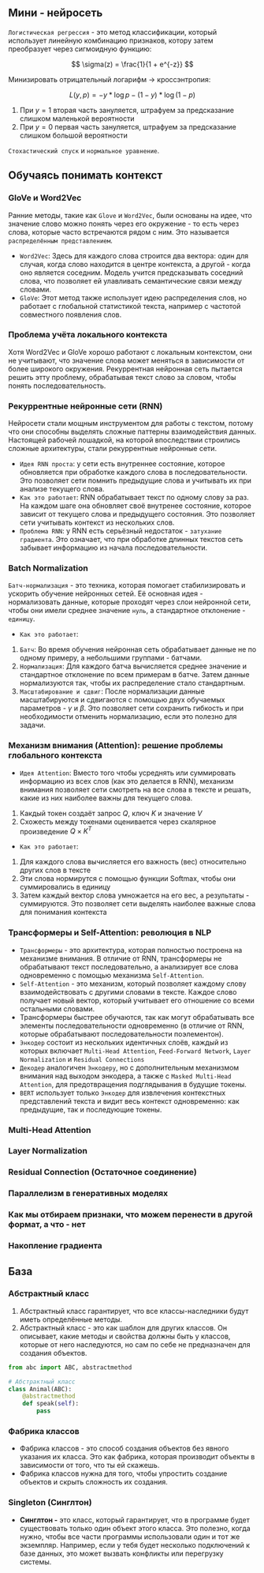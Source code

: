 ## Мини - нейросеть
`Логистическая регрессия` - это метод классификации, который использует линейную комбинацию признаков, котору затем преобразует через сигмоидную функцию:

$$
\sigma(z) = \frac{1}{1 + e^{-z}}
$$

Минизировать отрицательный логарифм -> кроссэнтропия:

$$
L(y, p) = - y * \log p - (1 - y) * \log (1 - p)
$$
1. При $y = 1$ вторая часть зануляется, штрафуем за предсказание слишком маленькой вероятности
2. При $y = 0$ первая часть зануляется, штрафуем за предсказание слишком большой вероятности

`Стохастический спуск` и `нормальное уравнение`.

## Обучаясь понимать контекст
### GloVe и Word2Vec
Ранние методы, такие как `Glove` и `Word2Vec`, были основаны на идее, что значение слово можно понять через его окружение - то есть через слова, которые часто встречаются рядом с ним. Это называется `распределённым представлением`.
* `Word2Vec`: Здесь для каждого слова строится два вектора: один для случая, когда слово находится в центре контекста, а другой - когда оно является соседним. Модель учится предсказывать соседний слова, что позволяет ей улавливать семантические связи между словами.
* `GloVe`: Этот метод также использует идею распределения слов, но работает с глобальной статистикой текста, например с частотой совместного появления слов.
### Проблема учёта локального контекста
Хотя Word2Vec и GloVe хорошо работают с локальным контекстом, они не учитывают, что значение слова может меняться в зависимости от более широкого окружения. Рекуррентная нейронная сеть пытается решить этту проблему, обрабатывая текст слово за словом, чтобы понять последовательность.
### Рекуррентные нейронные сети (RNN)
Нейросети стали мощным инструментом для работы с текстом, потому что они способны выделять сложные паттерны взаимодействия данных. Настоящей рабочей лошадкой, на которой впоследствии строились сложные архитектуры, стали рекуррентные нейронные сети. 
* `Идея RNN проста`: у сети есть внутреннее состояние, которое обновляется при обработке каждого слова в последовательности. Это позволяет сети помнить предыдущие слова и учитывать их при анализе текущего слова.
* `Как это работает`: RNN обрабатывает текст по одному слову за раз. На каждом шаге она обновляет своё внутренее состояние, которое зависит от текущего слова и предыдущего состояния. Это позволяет сети учитывать контекст из нескольких слов.
* `Проблема RNN`: у RNN есть серьёзный недостаток - `затухание градиента`. Это означает, что при обработке длинных текстов сеть забывает информацию из начала последовательности.
### Batch Normalization
`Батч-нормализация` - это техника, которая помогает стабилизировать и ускорить обучение нейронных сетей. Её основная идея - нормализовать данные, которые проходят через слои нейронной сети, чтобы они имели среднее значение `нуль`, а стандартное отклонение - `единицу`.
* `Как это работает`:
1. `Батч`: Во время обучения нейронная сеть обрабатывает данные не по одному примеру, а небольшими группами - батчами.
2. `Нормализация`: Для каждого батча вычисляется среднее значение и стандартное отклонение по всем примерам в батче. Затем данные нормализуются так, чтобы их распределение стало стандартным.
3. `Масштабирование и сдвиг`: После нормализации данные масштабируются и сдвигаются с помощью двух обучаемых параметров - $\gamma$ и $\beta$. Это позволяет сети сохранить гибкость и при необходимости отменить нормализацию, если это полезно для задачи.
### Механизм внимания (Attention): решение проблемы глобального контекста
* `Идея Attention`: Вместо того чтобы усреднять или суммировать информацию из всех слов (как это делается в RNN), механизм внимания позволяет сети смотреть на все слова в тексте и решать, какие из них наиболее важны для текущего слова.
1. Какдый токен создаёт запрос $Q$, ключ $K$ и значение $V$
2. Схожесть между токенами оценивается через скалярное произведение $Q \times K^T$
* `Как это работает`:
1. Для каждого слова вычисляется его важность (вес) относительно других слов в тексте
2. Эти слова нормирутся с помощью функции Softmax, чтобы они суммировались в единицу
3. Затем каждый вектор слова умножается на его вес, а результаты - суммируются. Это позволяет сети выделять наиболее важные слова для понимания контекста
### Трансформеры и Self-Attention: революция в NLP
* `Трансформеры` - это архитектура, которая полностью построена на механизме внимания. В отличие от RNN, трансформеры не обрабатывают текст последовательно, а анализирует все слова одновременно с помощью механизма `Self-Attention`.
* `Self-Attention` - это механизм, который позволяет каждому слову взаимодействовать с другими словами в тексте. Каждое слово получает новый вектор, который учитывает его отношение со всеми остальными словами.
* Трансформеры быстрее обучаются, так как могут обрабатывать все элементы последовательности одновременно (в отличие от RNN, которые обрабатывают последовательности поэлементон).
* `Энкодер` состоит из нескольких идентичных слоёв, каждый из которых включает `Multi-Head Attention`, `Feed-Forward Network`, `Layer Normalization` и `Residual Connections`
* `Декодер` аналогичен `Энкодеру`, но с дополнительным механизмом внимания над выходом энкодера, а также с `Masked Multi-Head Attention`, для предотвращения подглядывания в будущие токены.
* `BERT` использует только `Энкодер` для извлечения контекстных представлений текста и видит весь контекст одновременно: как предыдущие, так и последующие токены.
### Multi-Head Attention
### Layer Normalization
### Residual Connection (Остаточное соединение)
### Параллелизм в генеративных моделях
### Как мы отбираем признаки, что можем перенести в другой формат, а что - нет


### Накопление градиента

## База
### Абстрактный класс
1. Абстрактный класс гарантирует, что все классы-наследники будут иметь определённые методы.
2. Абстрактный класс - это как шаблон для других классов. Он описывает, какие методы и свойства должны быть у классов, которые от него наследуются, но сам по себе не предназначен для создания объектов.
```python
from abc import ABC, abstractmethod

# Абстрактный класс
class Animal(ABC):
    @abstractmethod
    def speak(self):
        pass
```
### Фабрика классов
* Фабрика классов - это способ создания объектов без явного указания их класса. Это как фабрика, которая производит объекты в зависимости от того, что ты ей скажешь.
* Фабрика классов нужна для того, чтобы упростить создание объектов и скрыть сложность их создания.
### Singleton (Синглтон)
* **Синглтон -** это класс, который гарантирует, что в программе будет существовать только один объект этого класса. Это полезно, когда нужно, чтобы все части программы использовали один и тот же экземпляр. Например, если у тебя будет несколько подключений к базе данных, это может вызвать конфликты или перегрузку системы.





